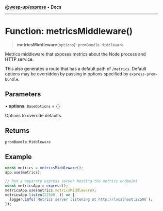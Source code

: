 [**@wesp-up/express**](../README.md) • **Docs**

***

# Function: metricsMiddleware()

> **metricsMiddleware**(`options`): `promBundle.Middleware`

Metrics middleware that exposes metrics about the Node process and HTTP
service.

This also generates a route that has a default path of `/metrics`. Default
options may be overridden by passing in options specified by
`express-prom-bundle`.

## Parameters

• **options**: `BaseOptions` = `{}`

Options to override defaults.

## Returns

`promBundle.Middleware`

## Example

```typescript
const metrics = metricsMiddleware();
app.use(metrics);

// Run a separate express server hosting the metrics endpoint
const metricsApp = express();
metricsApp.use(metrics.metricsMiddleware);
metricsApp.listen(22500, () => {
  logger.info(`Metrics server listening at http://localhost:22500`);
});
```
